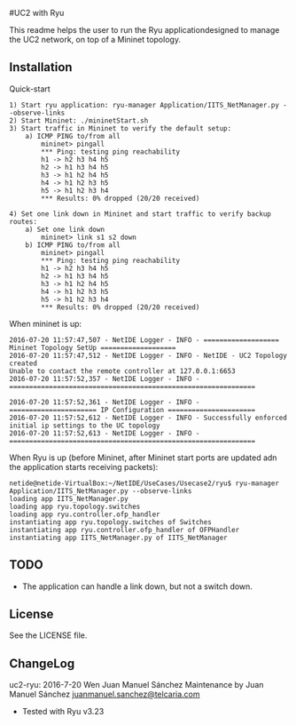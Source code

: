 #UC2 with Ryu

This readme helps the user to run the Ryu applicationdesigned to manage the UC2 network, on top of a Mininet topology.

## Installation

Quick-start

```
1) Start ryu application: ryu-manager Application/IITS_NetManager.py --observe-links
2) Start Mininet: ./mininetStart.sh
3) Start traffic in Mininet to verify the default setup:
	a) ICMP PING to/from all
		mininet> pingall
		*** Ping: testing ping reachability
		h1 -> h2 h3 h4 h5
		h2 -> h1 h3 h4 h5
		h3 -> h1 h2 h4 h5
		h4 -> h1 h2 h3 h5
		h5 -> h1 h2 h3 h4
		*** Results: 0% dropped (20/20 received)

4) Set one link down in Mininet and start traffic to verify backup routes:
	a) Set one link down
		mininet> link s1 s2 down
	b) ICMP PING to/from all
		mininet> pingall
		*** Ping: testing ping reachability
		h1 -> h2 h3 h4 h5
		h2 -> h1 h3 h4 h5
		h3 -> h1 h2 h4 h5
		h4 -> h1 h2 h3 h5
		h5 -> h1 h2 h3 h4
		*** Results: 0% dropped (20/20 received)

```

When mininet is up:
```
2016-07-20 11:57:47,507 - NetIDE Logger - INFO - =================== Mininet Topology SetUp ===================
2016-07-20 11:57:47,512 - NetIDE Logger - INFO - NetIDE - UC2 Topology created
Unable to contact the remote controller at 127.0.0.1:6653
2016-07-20 11:57:52,357 - NetIDE Logger - INFO - ==============================================================

2016-07-20 11:57:52,361 - NetIDE Logger - INFO - ====================== IP Configuration ======================
2016-07-20 11:57:52,612 - NetIDE Logger - INFO - Successfully enforced initial ip settings to the UC topology
2016-07-20 11:57:52,613 - NetIDE Logger - INFO - ==============================================================
```

When Ryu is up (before Mininet, after Mininet start ports are updated adn the application starts receiving packets):
```
netide@netide-VirtualBox:~/NetIDE/UseCases/Usecase2/ryu$ ryu-manager Application/IITS_NetManager.py --observe-links
loading app IITS_NetManager.py
loading app ryu.topology.switches
loading app ryu.controller.ofp_handler
instantiating app ryu.topology.switches of Switches
instantiating app ryu.controller.ofp_handler of OFPHandler
instantiating app IITS_NetManager.py of IITS_NetManager
```

## TODO

* The application can handle a link down, but not a switch down.

## License

See the LICENSE file.

## ChangeLog

uc2-ryu: 2016-7-20 Wen Juan Manuel Sánchez
Maintenance by Juan Manuel Sánchez
<juanmanuel.sanchez@telcaria.com>

  * Tested with Ryu v3.23

